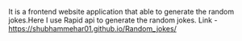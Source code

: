 It is a frontend website application that able to generate the random jokes.Here I use Rapid api to generate the random jokes.
Link - https://shubhammehar01.github.io/Random_jokes/
